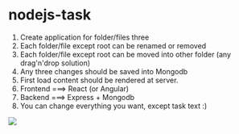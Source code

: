 # nodejs-task

1. Create application for folder/files three
2. Each folder/file except root can be renamed or removed
3. Each folder/file except root can be moved into other folder (any drag'n'drop solution)
4. Any three changes should be saved into Mongodb
5. First load content should be rendered at server.
6. Frontend ===> React (or Angular)
7. Backend ===> Express + Mongodb
8. You can change everything you want, except task text :)

![](http://screen.w3.ua/Apr16/39164207.jpg)